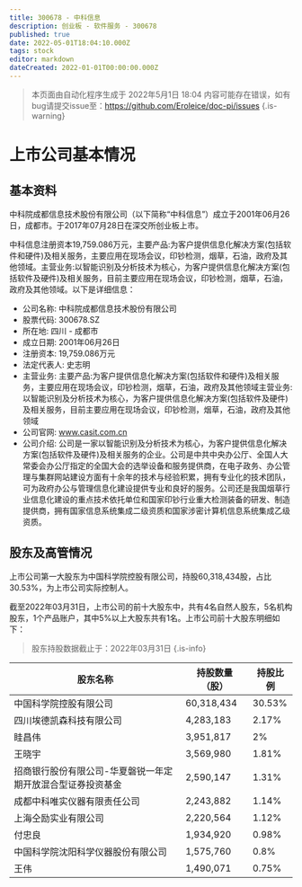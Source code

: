 ```yaml
---
title: 300678 - 中科信息
description: 创业板 - 软件服务 - 300678
published: true
date: 2022-05-01T18:04:10.000Z
tags: stock
editor: markdown
dateCreated: 2022-01-01T00:00:00.000Z
---
```


> 本页面由自动化程序生成于 2022年5月1日 18:04
> 内容可能存在错误，如有bug请提交issue至：https://github.com/Eroleice/doc-pi/issues
{.is-warning}

# 上市公司基本情况

## 基本资料

中科院成都信息技术股份有限公司（以下简称“中科信息”）成立于2001年06月26日，成都市。于2017年07月28日在深交所创业板上市。

中科信息注册资本19,759.086万元，主要产品:为客户提供信息化解决方案(包括软件和硬件)及相关服务，主要应用在现场会议，印钞检测，烟草，石油，政府及其他领域。主营业务:以智能识别及分析技术为核心，为客户提供信息化解决方案(包括软件及硬件)及相关服务，目前主要应用在现场会议，印钞检测，烟草，石油，政府及其他领域。以下是详细信息：

- 公司名称: 中科院成都信息技术股份有限公司
- 股票代码: 300678.SZ
- 所在地: 四川 - 成都市
- 成立日期: 2001年06月26日
- 注册资本: 19,759.086万元
- 法定代表人: 史志明
- 主营业务: 主要产品:为客户提供信息化解决方案(包括软件和硬件)及相关服务，主要应用在现场会议，印钞检测，烟草，石油，政府及其他领域主营业务:以智能识别及分析技术为核心，为客户提供信息化解决方案(包括软件及硬件)及相关服务，目前主要应用在现场会议，印钞检测，烟草，石油，政府及其他领域
- 公司官网: www.casit.com.cn
- 公司介绍: 公司是一家以智能识别及分析技术为核心，为客户提供信息化解决方案(包括软件及硬件)及相关服务的企业。公司是中共中央办公厅、全国人大常委会办公厅指定的全国大会的选举设备和服务提供商，在电子政务、办公管理与集群网站建设方面有十余年的技术与经验积累，拥有专业化的技术团队，可为政府办公与管理信息化建设提供专业和良好的服务。公司还是我国烟草行业信息化建设的重点技术依托单位和国家印钞行业重大检测装备的研发、制造提供商，拥有国家信息系统集成二级资质和国家涉密计算机信息系统集成乙级资质。


## 股东及高管情况

上市公司第一大股东为中国科学院控股有限公司，持股60,318,434股，占比30.53%，为上市公司实际控制人。

截至2022年03月31日，上市公司的前十大股东中，共有4名自然人股东，5名机构股东，1个产品账户，其中5%以上大股东共有1名。上市公司前十大股东明细如下：

> 股东持股数据截止于：2022年03月31日
{.is-info}

| 股东名称 | 持股数量（股） | 持股比例 |
| --- | --- | --- |
| 中国科学院控股有限公司 | 60,318,434 | 30.53% |
| 四川埃德凯森科技有限公司 | 4,283,183 | 2.17% |
| 眭昌伟 | 3,951,817 | 2% |
| 王晓宇 | 3,569,980 | 1.81% |
| 招商银行股份有限公司-华夏磐锐一年定期开放混合型证券投资基金 | 2,590,147 | 1.31% |
| 成都中科唯实仪器有限责任公司 | 2,243,882 | 1.14% |
| 上海仝励实业有限公司 | 2,220,564 | 1.12% |
| 付忠良 | 1,934,920 | 0.98% |
| 中国科学院沈阳科学仪器股份有限公司 | 1,575,760 | 0.8% |
| 王伟 | 1,490,071 | 0.75% |




